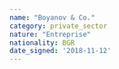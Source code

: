```yaml
---
name: "Boyanov & Co."
category: private_sector
nature: "Entreprise"
nationality: BGR
date_signed: '2018-11-12'
---
```

    